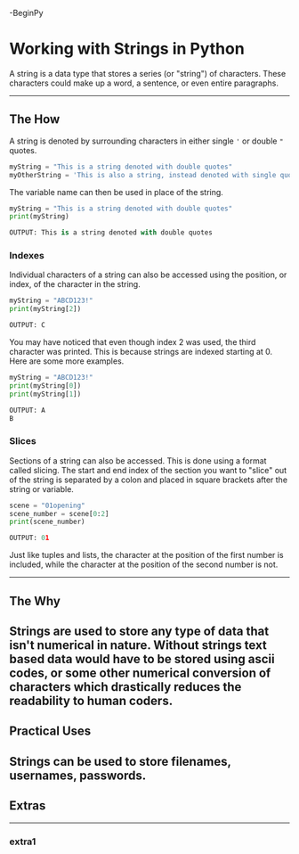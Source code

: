 -BeginPy
# Working with Strings in Python

A string is a data type that stores a series (or "string") of characters. These characters could make up a word, a sentence, or even entire paragraphs. 

---

## The How

A string is denoted by surrounding characters in either single `'` or double `"` quotes.

```py
myString = "This is a string denoted with double quotes"
myOtherString = 'This is also a string, instead denoted with single quotes'
```
The variable name can then be used in place of the string.

```py
myString = "This is a string denoted with double quotes"
print(myString)

OUTPUT: This is a string denoted with double quotes
```

### Indexes

Individual characters of a string can also be accessed using the position, or index, of the character in the string.

```py
myString = "ABCD123!"
print(myString[2])

OUTPUT: C
```
You may have noticed that even though index 2 was used, the third character was printed. This is because strings are indexed starting at 0. Here are some more examples.

```py
myString = "ABCD123!"
print(myString[0])
print(myString[1])

OUTPUT: A
B
```

### Slices

Sections of a string can also be accessed. This is done using a format called slicing. The start and end index of the section you want to "slice" out of the string is separated by a colon and placed in square brackets after the string or variable.

```py
scene = "01opening"
scene_number = scene[0:2]
print(scene_number)

OUTPUT: 01
```

Just like tuples and lists, the character at the position of the first number is included, while the character at the position of the second number is not.

---

## The Why
Strings are used to store any type of data that isn't numerical in nature. Without strings text based data would have to be stored using ascii codes, or some other numerical conversion of characters which drastically reduces the readability to human coders.
---

## Practical Uses
Strings can be used to store filenames, usernames, passwords.
---

## Extras

---

### extra1

